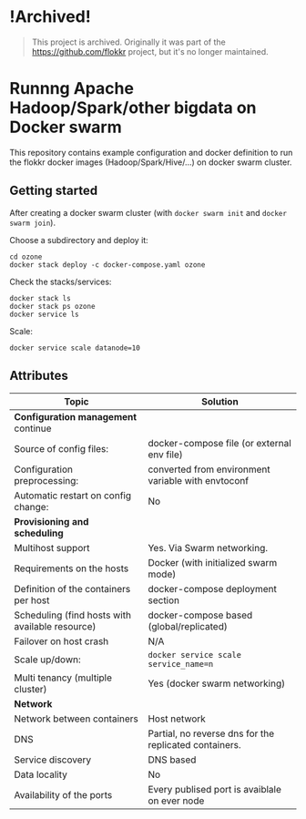 # !Archived!

> This project is archived. Originally it was part of the https://github.com/flokkr project, but it's no longer maintained.

# Runnng Apache Hadoop/Spark/other bigdata on Docker swarm

This repository contains example configuration and docker definition to run the flokkr docker images (Hadoop/Spark/Hive/...) on docker swarm cluster. 

## Getting started

After creating a docker swarm cluster (with `docker swarm init` and `docker swarm join`).

Choose a subdirectory and deploy it:

```
cd ozone
docker stack deploy -c docker-compose.yaml ozone
```

Check the stacks/services:

```
docker stack ls
docker stack ps ozone
docker service ls
```

Scale:

```
docker service scale datanode=10
```

## Attributes
| Topic                                    | Solution                                                   |
| ---------------------------------------- | ---------------------------------------------------------- |
| __Configuration management__ continue    |                                                            |
| Source of config files:                  | docker-compose file (or external env file)                 |
| Configuration preprocessing:             | converted from environment variable with envtoconf         |
| Automatic restart on config change:      | No                                                         |
| __Provisioning and scheduling__          |                                                            |
| Multihost support                        | Yes. Via Swarm networking.                                 |
| Requirements on the hosts                | Docker (with initialized swarm mode)                       |
| Definition of the containers per host    | docker-compose deployment section                          |
| Scheduling (find hosts with available resource) | docker-compose based (global/replicated)            |
| Failover on host crash                   | N/A                                                        |
| Scale up/down:                           | `docker service scale service_name=n`                      |
| Multi tenancy (multiple cluster)         | Yes (docker swarm networking)                              |
| __Network__                              |                                                            |
| Network between containers               | Host network                                               |
| DNS                                      | Partial, no reverse dns for the replicated containers.     |
| Service discovery                        | DNS based                                                  |
| Data locality                            | No                                                         |
| Availability of the ports                | Every publised port is avaiblale on ever node              |
